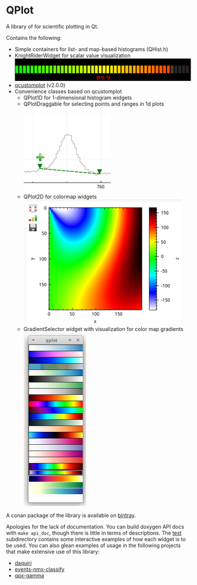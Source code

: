 # QPlot
A library of for scientific plotting in Qt.

Contains the following:

* Simple containers for list- and map-based histograms (QHist.h)
* KnightRiderWidget for scalar value visualization
![screenshot](documentation/screenshots/kr.png)
* [qcustomplot](https://www.qcustomplot.com/) (v2.0.0)
* Convenience classes based on qcustomplot
    - QPlot1D for 1-dimensional histogram widgets
    - QPlotDraggable for selecting points and ranges in 1d plots
    <br>![screenshot](documentation/screenshots/tracer.png)
    - QPlot2D for colormap widgets
    <br>![screenshot](documentation/screenshots/2d.png)
    - GradientSelector widget with visualization for color map gradients
    <br>![screenshot](documentation/screenshots/gradient_selector.png)

A conan package of the library is available on
[bintray](https://bintray.com/ess-dmsc/conan/qplot%3Aess-dmsc).

Apologies for the lack of documentation. You can build doxygen API docs with `make api_doc`,
though there is little in terms of descriptions. The [test](test) subdirectory contains some
interactive examples of how each widget is to be used. You can also glean examples of usage in
the following projects that make extensive use of this library:
* [daquiri](https://github.com/ess-dmsc/daquiri)
* [events-nmx-classify](https://github.com/ess-dmsc/events-nmx-classify)
* [qpx-gamma](https://github.com/usnistgov/qpx-gamma)

